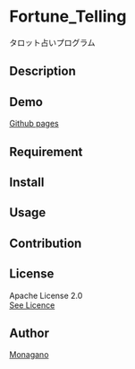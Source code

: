 Fortune_Telling
====

タロット占いプログラム

## Description

## Demo
[Github pages](https://monagano.github.io/Fortune_Telling/)
## Requirement

## Install

## Usage

## Contribution

## License
Apache License 2.0  
[See Licence](https://github.com/Monagano/Fortune_Telling/blob/master/LICENSE)

## Author
[Monagano](https://github.com/Monagano)

